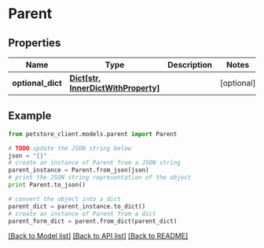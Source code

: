 # Parent


## Properties

Name | Type | Description | Notes
------------ | ------------- | ------------- | -------------
**optional_dict** | [**Dict[str, InnerDictWithProperty]**](InnerDictWithProperty.md) |  | [optional] 

## Example

```python
from petstore_client.models.parent import Parent

# TODO update the JSON string below
json = "{}"
# create an instance of Parent from a JSON string
parent_instance = Parent.from_json(json)
# print the JSON string representation of the object
print Parent.to_json()

# convert the object into a dict
parent_dict = parent_instance.to_dict()
# create an instance of Parent from a dict
parent_form_dict = parent.from_dict(parent_dict)
```
[[Back to Model list]](../README.md#documentation-for-models) [[Back to API list]](../README.md#documentation-for-api-endpoints) [[Back to README]](../README.md)


